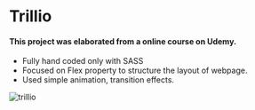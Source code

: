 # Trillio

#### This project was elaborated from a online course on Udemy.
 - Fully hand coded only with SASS
 - Focused on Flex property to structure the layout of webpage.
 - Used simple animation, transition effects.


![trillio](https://user-images.githubusercontent.com/19483811/50934250-1daa4b80-1436-11e9-9bcc-bdd441083d41.png)
